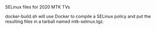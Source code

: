 SELinux files for 2020 MTK TVs

docker-build.sh will use Docker to compile a SELinux policy and put the
resulting files in a tarball named mtk-selinux.tgz.
